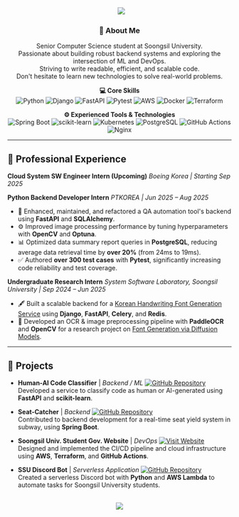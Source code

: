 <div align="center">
  <img src="https://capsule-render.vercel.app/api?type=waving&height=280&color=gradient&customColorList=4&text=UIJONG%20YANG&fontAlign=39&textBg=false">
</div>

<div align="center">

### 👋 About Me
Senior Computer Science student at Soongsil University.  
Passionate about building robust backend systems and exploring the intersection of ML and DevOps.  
Striving to write readable, efficient, and scalable code.  
Don't hesitate to learn new technologies to solve real-world problems.

**💻 Core Skills**  
![Python](https://img.shields.io/badge/Python-3776AB?style=flat&logo=python&logoColor=white)
![Django](https://img.shields.io/badge/Django-092E20?style=flat&logo=django&logoColor=white)
![FastAPI](https://img.shields.io/badge/FastAPI-009688?style=flat&logo=fastapi&logoColor=white)
![Pytest](https://img.shields.io/badge/Pytest-0A9EDC?style=flat&logo=pytest&logoColor=white)
![AWS](https://img.shields.io/badge/AWS-232F3E?style=flat&logo=amazonaws&logoColor=white)
![Docker](https://img.shields.io/badge/Docker-2496ED?style=flat&logo=docker&logoColor=white)
![Terraform](https://img.shields.io/badge/Terraform-623CE4?style=flat&logo=terraform&logoColor=white)

**⚙️ Experienced Tools & Technologies**  
![Spring Boot](https://img.shields.io/badge/Spring%20Boot-6DB33F?style=flat&logo=spring-boot&logoColor=white)
![scikit-learn](https://img.shields.io/badge/scikit--learn-F7931E?style=flat&logo=scikit-learn&logoColor=white)
![Kubernetes](https://img.shields.io/badge/Kubernetes-326CE5?style=flat&logo=kubernetes&logoColor=white)
![PostgreSQL](https://img.shields.io/badge/PostgreSQL-4169E1?style=flat&logo=postgresql&logoColor=white)
![GitHub Actions](https://img.shields.io/badge/GitHub%20Actions-2088FF?style=flat&logo=github-actions&logoColor=white)
![Nginx](https://img.shields.io/badge/Nginx-009639?style=flat&logo=nginx&logoColor=white)

</div>

---

## 💼 Professional Experience

**Cloud System SW Engineer Intern (Upcoming)** *Boeing Korea | Starting Sep 2025*

**Python Backend Developer Intern** *PTKOREA | Jun 2025 – Aug 2025*
* 🧪 Enhanced, maintained, and refactored a QA automation tool's backend using **FastAPI** and **SQLAlchemy**.
* ⚙️ Improved image processing performance by tuning hyperparameters with **OpenCV** and **Optuna**.
* 📊 Optimized data summary report queries in **PostgreSQL**, reducing average data retrieval time by **over 20%** (from 24ms to 19ms).
* ✅ Authored **over 300 test cases** with **Pytest**, significantly increasing code reliability and test coverage.

**Undergraduate Research Intern** *System Software Laboratory, Soongsil University | Sep 2024 – Jun 2025*
* 🖋️ Built a scalable backend for a [Korean Handwriting Font Generation Service](https://www.koreascience.kr/article/CFKO202404272002306.pdf) using **Django**, **FastAPI**, **Celery**, and **Redis**.
* 🧠 Developed an OCR & image preprocessing pipeline with **PaddleOCR** and **OpenCV** for a research project on [Font Generation via Diffusion Models](https://kips.or.kr/bbs/confn/article/4259).

---

## 🚀 Projects

* **Human-AI Code Classifier** | *Backend / ML* [![GitHub Repository](https://img.shields.io/badge/GitHub-Repository-181717?style=flat&logo=github)](https://github.com/SSU2025-PS-MLProject/Human-AI-Code-Classifier)  
    Developed a service to classify code as human or AI-generated using **FastAPI** and **scikit-learn**.  

* **Seat-Catcher** | *Backend* [![GitHub Repository](https://img.shields.io/badge/GitHub-Repository-181717?style=flat&logo=github)](https://github.com/seat-catcher/SeatCatcher-API)  
    Contributed to backend development for a real-time seat yield system in subway, using **Spring Boot**.  

* **Soongsil Univ. Student Gov. Website** | *DevOps* [![Visit Website](https://img.shields.io/badge/Visit-Website-blue?style=flat)](https://stu.ssu.ac.kr/)  
    Designed and implemented the CI/CD pipeline and cloud infrastructure using **AWS**, **Terraform**, and **GitHub Actions**.  

* **SSU Discord Bot** | *Serverless Application* [![GitHub Repository](https://img.shields.io/badge/GitHub-Repository-181717?style=flat&logo=github)](https://github.com/Scanf-s/SSU_DiscordBot)  
    Created a serverless Discord bot with **Python** and **AWS Lambda** to automate tasks for Soongsil University students.  

<br>
<div align="center">
<img src="https://capsule-render.vercel.app/api?type=waving&color=gradient&customColorList=4&height=120&animation=fadeIn&section=footer&fontAlign=70">
</div>
